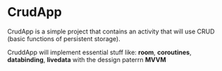 # CrudApp
CrudApp is a simple project that contains an activity that will use CRUD (basic functions of persistent storage).

CruddApp will implement essential stuff like: <b>room</b>, <b>coroutines</b>, <b>databinding</b>, <b>livedata</b> with the dessign paterrn <b>MVVM</b>
